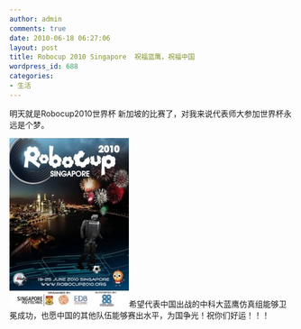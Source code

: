 ```yaml
---
author: admin
comments: true
date: 2010-06-18 06:27:06
layout: post
title: Robocup 2010 Singapore  祝福蓝鹰，祝福中国
wordpress_id: 688
categories:
- 生活
---
```


明天就是Robocup2010世界杯 新加坡的比赛了，对我来说代表师大参加世界杯永远是个梦。

[![](/media/images/2010-06-18-robocup-2010-singapor/b_large_USQc_36540003c7a82d14-212x300.jpg)](/media/images/2010-06-18-robocup-2010-singapor/b_large_USQc_36540003c7a82d14.jpg)希望代表中国出战的中科大蓝鹰仿真组能够卫冕成功，也愿中国的其他队伍能够赛出水平，为国争光！祝你们好运！！！

